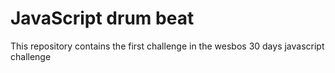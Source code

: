 # JavaScript drum beat

This repository contains the first challenge in the wesbos 30 days javascript challenge

